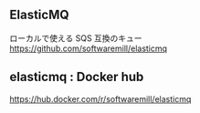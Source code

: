 ## ElasticMQ
ローカルで使える SQS 互換のキュー  
https://github.com/softwaremill/elasticmq


## elasticmq : Docker hub
https://hub.docker.com/r/softwaremill/elasticmq




